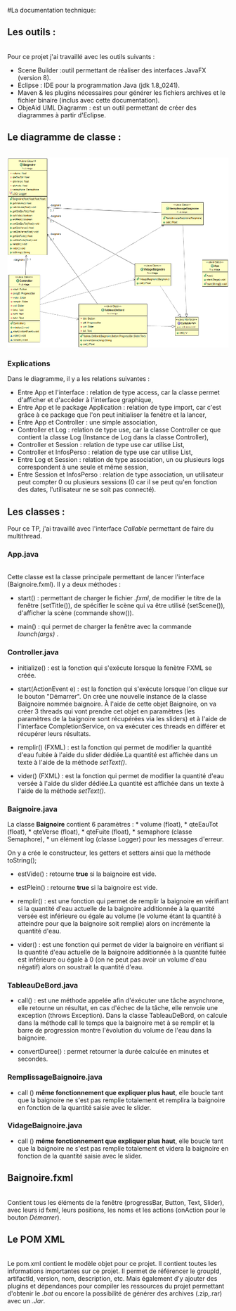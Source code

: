 #La documentation technique:

## Les outils :

</br> Pour ce projet j'ai travaillé avec les outils suivants :

* Scene Builder :outil permettant de réaliser des interfaces JavaFX (version 8).
* Eclipse : IDE pour la programmation Java (jdk 1.8_0241).
* Maven & les plugins nécessaires pour générer les fichiers archives et le fichier binaire (inclus avec cette documentation).
* ObjeAid UML Diagramm : est un outil permettant de créer des diagrammes à partir d'Eclipse.

## Le diagramme de classe :

</br>![Image not found](images/diagrammeClasse.png "applciation")

### Explications

Dans le diagramme, il y a les relations suivantes :

* Entre App et l'interface : relation de type access, car la classe permet d'afficher et d'accéder à l'interface graphique,
* Entre App et le package Application : relation de type import, car c'est grâce à ce package que l'on peut initialiser la fenêtre et la lancer,
* Entre App et Controller : une simple association,
* Controller et Log : relation de type use, car la classe Controller ce que contient la classe Log (Instance de Log dans la classe Controller),
* Controller et Session : relation de type use car utilise List<Session>,
* Controller et InfosPerso : relation de type use car utilise List<InfosPerso>, 
* Entre Log et Session : relation de type association, un ou plusieurs logs correspondent à une seule et même session,
* Entre Session et InfosPerso : relation de type association, un utilisateur peut compter 0 ou plusieurs sessions (0 car il se peut qu'en fonction des dates, l'utilisateur ne se soit pas connecté).


## Les classes :

Pour ce TP, j'ai travaillé avec l'interface *Callable* permettant de faire du multithread.

### App.java 

</br> Cette classe est la classe principale permettant de lancer l'interface (Baignoire.fxml). Il y a deux méthodes :

* start() : permettant de charger le fichier *.fxml*, de modifier le titre de la fenêtre (setTitle()), de spécifier le scène qui va être utilisé (setScene()), d'afficher la scène (commande show()).

* main() : qui permet de charger la fenêtre avec la commande *launch(args)* .

### Controller.java

* initialize() :  est la fonction qui s'exécute lorsque la fenètre FXML se créée.

* start(ActionEvent e) :  est la fonction qui s'exécute lorsque l'on clique sur le bouton "Démarrer". On crée une nouvelle instance de la classe Baignoire nommée baignoire. À l'aide de cette objet Baignoire, on va créer 3 threads qui vont prendre cet objet en paramètres (les paramètres de la baignoire sont récupérées via les sliders) et à l'aide de l'interface CompletionService, on va exécuter ces threads en différer et récupérer leurs résultats.

* remplir() (FXML) : est la fonction qui permet de modifier la quantité d'eau fuitée à l'aide du slider dédiée.La quantité est affichée dans un texte à l'aide de la méthode *setText()*.

* vider() (FXML) : est la fonction qui permet de modifier la quantité d'eau versée à l'aide du slider dédiée.La quantité est affichée dans un texte à l'aide de la méthode *setText()*.


### Baignoire.java 

La classe **Baignoire** contient 6 paramètres :
	* volume (float),
	* qteEauTot (float),
	* qteVerse (float),
	* qteFuite (float),
	* semaphore (classe Semaphore),
	* un élément log (classe Logger) pour les messages d'erreur.

On y a crée le constructeur, les getters et setters ainsi que la méthode toString();

* estVide() : retourne **true** si la baignoire est vide.

* estPlein() : retourne **true** si la baignoire est vide.

* remplir() : est une fonction qui permet de remplir la baignoire en vérifiant si la quantité d'eau actuelle de la baignoire additionnée à la quantité versée est inférieure ou égale au volume (le volume étant la quantité à atteindre pour que la baignoire soit remplie) alors on incrémente la quantité d'eau.

* vider() : est une fonction qui permet de vider la baignoire en vérifiant si la quantité d'eau actuelle de la baignoire additionnée à la quantité fuitée est inférieure ou égale à 0 (on ne peut pas avoir un volume d'eau négatif) alors on soustrait la quantité d'eau.

### TableauDeBord.java 

* call() : est une méthode appelée afin d'éxécuter une tâche asynchrone, elle retourne un résultat, en cas d'échec de la tâche, elle renvoie une exception (throws Exception).
Dans la classe TableauDeBord, on calcule dans la méthode call le temps que la baignoire met à se remplir et la barre de progression montre l'évolution du volume de l'eau dans la baignoire.

* convertDuree() : permet retourner la durée calculée en minutes et secondes.

### RemplissageBaignoire.java 

* call () **même fonctionnement que expliquer plus haut**, elle boucle tant que la baignoire ne s'est pas remplie totalement et remplira la baignoire en fonction de la quantité saisie avec le slider.

### VidageBaignoire.java 

* call () **même fonctionnement que expliquer plus haut**, elle boucle tant que la baignoire ne s'est pas remplie totalement et videra la baignoire en fonction de la quantité saisie avec le slider.

## Baignoire.fxml 

</br> Contient tous les éléments de la fenêtre (progressBar, Button, Text, Slider), avec leurs id fxml, leurs positions, les noms et les actions (onAction pour le bouton *Démarrer*).

## Le POM XML 

</br> Le pom.xml contient le modèle objet pour ce projet. Il contient toutes les informations importantes sur ce projet. Il permet de référencer le groupId, artifactId, version, nom, description, etc. Mais également d'y ajouter des plugins et dépendances pour compiler les ressources du projet permettant d'obtenir le *.bat* ou encore la possibilité de générer des archives (.zip,.rar) avec un *.Jar*.